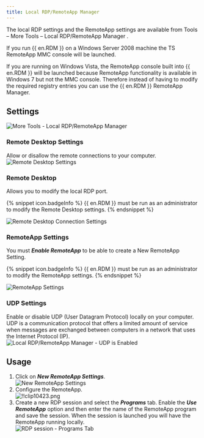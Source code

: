 ```yaml
---
title: Local RDP/RemoteApp Manager
---
```

The local RDP settings and the RemoteApp settings are available from Tools – More Tools – Local RDP/RemoteApp Manager .  

If you run {{ en.RDM }} on a Windows Server 2008 machine the TS RemoteApp MMC console will be launched.  

If you are running on Windows Vista, the RemoteApp console built into {{ en.RDM }} will be launched because RemoteApp functionality is available in Windows 7 but not the MMC console. Therefore instead of having to modify the required registry entries you can use the {{ en.RDM }} RemoteApp Manager. 

## Settings 

![More Tools - Local RDP/RemoteApp Manager](https://webdevolutions.azureedge.net/docs/en/rdm/windows/clip11350.png) 

### Remote Desktop Settings 

Allow or disallow the remote connections to your computer.  
![Remote Desktop Settings](https://webdevolutions.azureedge.net/docs/en/rdm/windows/clip10418.png) 

### Remote Desktop 

Allows you to modify the local RDP port.  

{% snippet icon.badgeInfo %} 
{{ en.RDM }} must be run as an administrator to modify the Remote Desktop settings. 
{% endsnippet %}
 
![Remote Desktop Connection Settings](https://webdevolutions.azureedge.net/docs/en/rdm/windows/clip10419.png) 

### RemoteApp Settings 

You must ***Enable RemoteApp*** to be able to create a New RemoteApp Setting. 

{% snippet icon.badgeInfo %} 
{{ en.RDM }} must be run as an administrator to modify the RemoteApp settings. 
{% endsnippet %}
 
![RemoteApp Settings](https://webdevolutions.azureedge.net/docs/en/rdm/windows/clip10420.png) 

### UDP Settings 

Enable or disable UDP (User Datagram Protocol) locally on your computer. UDP is a communication protocol that offers a limited amount of service when messages are exchanged between computers in a network that uses the Internet Protocol (IP).  
![Local RDP/RemoteApp Manager - UDP is Enabled](https://webdevolutions.azureedge.net/docs/en/rdm/windows/clip11351.png) 

## Usage 

1. Click on ***New RemoteApp Settings***.  
![New RemoteApp Settings](https://webdevolutions.azureedge.net/docs/en/rdm/windows/clip10422.png) 
1. Configure the RemoteApp.  
![!!clip10423.png](https://webdevolutions.azureedge.net/docs/en/rdm/windows/clip10423.png) 
1. Create a new RDP session and select the ***Programs*** tab. Enable the ***Use RemoteApp*** option and then enter the name of the RemoteApp program and save the session. When the session is launched you will have the RemoteApp running locally.  
![RDP session - Programs Tab](https://webdevolutions.azureedge.net/docs/en/rdm/windows/clip10812.png) 
